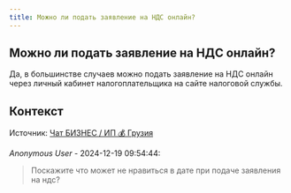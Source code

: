 ```yaml
---
title: Можно ли подать заявление на НДС онлайн?
---
```


## Можно ли подать заявление на НДС онлайн?

Да, в большинстве случаев можно подать заявление на НДС онлайн через личный кабинет налогоплательщика на сайте налоговой службы.

## Контекст

Источник: [Чат БИЗНЕС / ИП 💰 Грузия](https://t.me/ip_ge)

_Anonymous User_ - 2024-12-19 09:54:44:

> Поскажите что может не нравиться в дате при подаче заявления на ндс?
